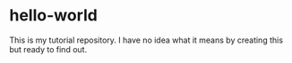 # hello-world
This is my tutorial repository.  I have no idea what it means by creating this but ready to find out.
